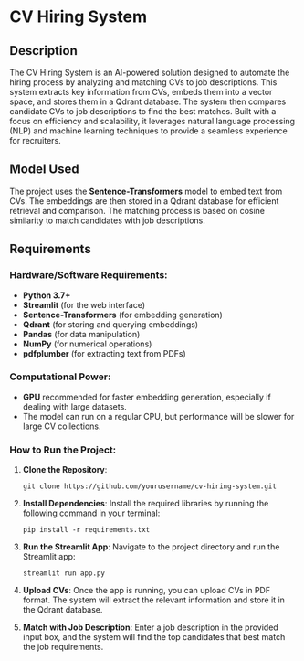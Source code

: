 # CV Hiring System

## Description
The CV Hiring System is an AI-powered solution designed to automate the hiring process by analyzing and matching CVs to job descriptions. This system extracts key information from CVs, embeds them into a vector space, and stores them in a Qdrant database. The system then compares candidate CVs to job descriptions to find the best matches. Built with a focus on efficiency and scalability, it leverages natural language processing (NLP) and machine learning techniques to provide a seamless experience for recruiters.

## Model Used
The project uses the **Sentence-Transformers** model to embed text from CVs. The embeddings are then stored in a Qdrant database for efficient retrieval and comparison. The matching process is based on cosine similarity to match candidates with job descriptions.

## Requirements

### Hardware/Software Requirements:
- **Python 3.7+**
- **Streamlit** (for the web interface)
- **Sentence-Transformers** (for embedding generation)
- **Qdrant** (for storing and querying embeddings)
- **Pandas** (for data manipulation)
- **NumPy** (for numerical operations)
- **pdfplumber** (for extracting text from PDFs)

### Computational Power:
- **GPU** recommended for faster embedding generation, especially if dealing with large datasets.
- The model can run on a regular CPU, but performance will be slower for large CV collections.

### How to Run the Project:

1. **Clone the Repository**:
   ```
   git clone https://github.com/yourusername/cv-hiring-system.git
   ```

2. **Install Dependencies**:
   Install the required libraries by running the following command in your terminal:
   ```
   pip install -r requirements.txt
   ```

3. **Run the Streamlit App**:
   Navigate to the project directory and run the Streamlit app:
   ```
   streamlit run app.py
   ```

4. **Upload CVs**:
   Once the app is running, you can upload CVs in PDF format. The system will extract the relevant information and store it in the Qdrant database.

5. **Match with Job Description**:
   Enter a job description in the provided input box, and the system will find the top candidates that best match the job requirements.